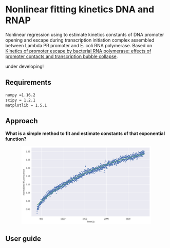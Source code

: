 # Nonlinear fitting kinetics DNA and RNAP
Nonlinear regression using to estimate kinetics constants of DNA promoter opening and escape during transcription initiation complex assembled between Lambda PR promoter and E. coli RNA polymerase. Based on [Kinetics of promoter escape by bacterial RNA polymerase: effects of
promoter contacts and transcription bubble collapse](https://www.researchgate.net/publication/263709791_Kinetics_of_promoter_escape_by_bacterial_RNA_polymerase_Effects_of_promoter_contacts_and_transcription_bubble_collapse).

under developing!

## Requirements
```
numpy =1.16.2
scipy = 1.2.1
matplotlib = 1.5.1
```
## Approach
**What is a simple method to fit and estimate constants of that exponential function?**


<p align="center">
<img src="https://github.com/Alro10/nonlinear-fitting-kinectics-DNAandRNAP/blob/master/fitting.png" alt="alt text" width="80%" height="80%">
</p>

## User guide 
